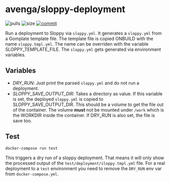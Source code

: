 # avenga/sloppy-deployment

![pulls](https://img.shields.io/docker/pulls/avenga/sloppy-deployment.svg)
![size](https://images.microbadger.com/badges/image/avenga/sloppy-deployment.svg)
[![commit](https://images.microbadger.com/badges/commit/avenga/sloppy.svg)](https://microbadger.com/images/avenga/sloppy-deployment)

Run a deployment to Sloppy via `sloppy.yml`. It generates a `sloppy.yml` from a
Gomplate template file. The template file is copied ONBUILD with the name
`sloppy.tmpl.yml`. The name can be overriden with the variable
SLOPPY_TEMPLATE_FILE. The `sloppy.yml` gets generated via environment
variables.

## Variables

* *DRY_RUN*: Just print the parsed `sloppy.yml` and do not run a deployment.
* *SLOPPY_SAVE_OUTPUT_DIR*: Takes a directory as value. If this variable is set,
  the deployed `sloppy.yml` is copied to SLOPPY_SAVE_OUTPUT_DIR. This should be
  a volume to get the file out of the container. The volume **must** not be
  mounted under `/work` which is the WORKDIR inside the container.
  If DRY_RUN is also set, the file is save too.

## Test

```bash
docker-compose run test
```
This triggers a dry run of a sloppy deployment. That means it will only show the processed output of the `test/deployment/sloppy.tmpl.yml` file. For a real deployment to a `test` environment you need to remove the `DRY_RUN` env var from `docker-compose.yml`.
